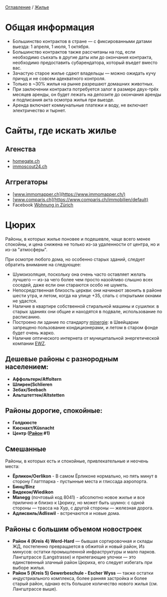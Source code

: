 [Оглавление](/faq/) / [Жилье](/faq/docs/Жилье.html)

# Общая информация
* Большинство контрактов в стране — с фиксированными датами выезда: 1 апреля, 1 июля, 1 октября.
* Большинство контрактов также рассчитаны на год, если необходимо съехать в другие даты или до окончания контракта, необходимо предоставить субарендатора, который въедет вместо вас.
* Зачастую старое жилье сдают владельцы — можно ожидать кучу причуд и не совсем адекватного контроля.
* Только в ~30% жилья на рынке разрешают домашних животных.
* При заключении контракта потребуется залог в размере двух-трёх месяцев аренды, он будет лежать на депозите до окончания аренды и подписания акта осмотра жилья при выезде.
* Аренда включает коммунальные платежи и воду, не включает электричество и тырнет.

# Сайты, где искать жилье
## Агенства
* [homegate.ch](http://homegate.ch)
* [immoscout24.ch](http://immoscout24.ch)
## Аггрегаторы
* [www.immomapper.ch](https://www.immomapper.ch/)
* [www.comparis.ch](https://www.comparis.ch/immobilien/default)
* Facebook [Wohnung in Zürich](https://www.facebook.com/groups/144353568909363)


# Цюрих

Районы, в которых жилье поновее и подешевле, чаще всего менее спокойны, и цена снижена не только из-за удаленности от центра, но и из-за "атмосферы".

При осмотре любого дома, но особенно старых зданий, следует обратить внимание на следующее:
* Шумоизоляция, поскольку она очень часто оставляет желать лучшего — из-за чего более чем просто назойливо слышно всех соседей, даже если они стараются особо не шуметь.
* Непосредственная близость церкви: они начинают звонить в районе шести утра, и летом, когда на улице +35, спать с открытыми окнами не удастся.
* Наличие в квартире собственной стиральной машины и сушилки: в старых зданиях они общие и находятся в подвале, использование по расписанию.
* Построено ли здание по стандарту [minergie](https://www.minergie.ch/): в Швейцарии запрещено пользование кондиционерами, и летом в старом фонде будет очень жарко.
* Наличие оптического интернета от муниципальной энергетической компании [EWZ](https://zuerinet.ch/availability-check).

## Дешевые районы с разнородным населением:
* **Аффольтерн/Affoltern**
* **Шлирен(Schlieren**
* **Зебах/Seebach**
* **Альтштеттен/Altstetten**

## Районы дорогие, спокойные:
* **Голдкюсте**
* **Кюснахт/Küsnacht**
* **Центр ([Район](https://en.wikipedia.org/wiki/Subdivisions_of_Z%C3%BCrich) #1)**


## Смешанные
Районы, в которых есть и спокойные, привлекательные и неочень места:
* **Ёрликон/Oerlikon** - В самом Ёрликоне нормально, но пять минут в сторону Глаттпарка - пустынные места и глиссада аэропорта.
* **Бинц/Binz**
* **Видекон/Wiedikon**
* **Manegg** (почтовый код 8041) - абсолютно новое жилье и все прилично и близко к Цюриху, но может быть шумно: с одной стороны — трасса на Хур, с другой стороны — железная дорога.
* **Адлисвиль/Adliswil** - встречаются и новые дома.

## Районы с большим объемом новостроек
* **Район 4 (Kreis 4) Werd-Hard** — бывшая сортировочная и склады ЖД, постепенно превращается в обжитой и новый район, Из минусов: остатки промышленной инфраструктуры и мало парков. Лангштрассе (Langstrasse) и прилегающие улочки — это единственный злачный район Цюриха, его следует избегать при выборе жилья.
* **Район 5 (Kreis 5) Gewerbeschule - Escher Wyss** — также остатки индустриального комплекса, более ранняя застройка и более старый район, однако есть большое количество нового жилья (см. Лангштрассе выше).
